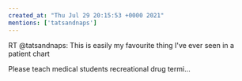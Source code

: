 ```yaml
---
created_at: "Thu Jul 29 20:15:53 +0000 2021"
mentions: ['tatsandnaps']
---
```


RT @tatsandnaps: This is easily my favourite thing I've ever seen in a patient chart

Please teach medical students recreational drug termi…
